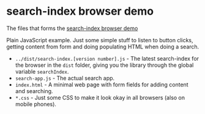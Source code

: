 # search-index browser demo

The files that forms the [search-index browser demo](https://fergiemcdowall.github.io/search-index/demo/)

Plain JavaScript example. Just some simple stuff to listen to button clicks, getting content from form and doing populating HTML when doing a search.

* `../dist/search-index.[version number].js` - The latest search-index for the browser in the `dist` folder, giving you the library through the global variable `searchIndex`.
* `search-app.js` - The actual search app.
* `index.html` - A minimal web page with form fields for adding content and searching.
* `*.css` - Just some CSS to make it look okay in all browsers (also on mobile phones).
